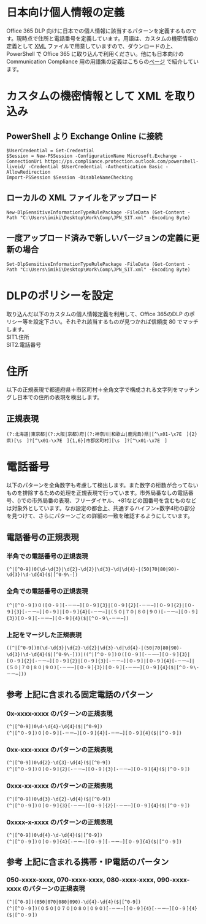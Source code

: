 # 日本向け個人情報の定義
Office 365 DLP 向けに日本での個人情報に該当するパターンを定義するものです。現時点で住所と電話番号を定義しています。用語は、カスタムの機密情報の定義として [XML](https://github.com/YoshihiroIchinose/JPN-CC/blob/master/JPN_SIT.xml) ファイルで用意していますので、ダウンロードの上、PowerShell で Office 365 に取り込んで利用ください。他にも日本向けの Communication Compliance 用の用語集の定義はこちらの[ページ](https://github.com/YoshihiroIchinose/JPN-CC/blob/master/README.md) で紹介しています。

# カスタムの機密情報として XML を取り込み
## PowerShell より Exchange Online に接続
    $UserCredential = Get-Credential
    $Session = New-PSSession -ConfigurationName Microsoft.Exchange -ConnectionUri https://ps.compliance.protection.outlook.com/powershell-liveid/ -Credential $UserCredential -Authentication Basic -AllowRedirection
    Import-PSSession $Session -DisableNameChecking

## ローカルの XML ファイルをアップロード
    New-DlpSensitiveInformationTypeRulePackage -FileData (Get-Content -Path "C:\Users\imiki\Desktop\Work\Comp\JPN_SIT.xml" -Encoding Byte)

## 一度アップロード済みで新しいバージョンの定義に更新の場合
    Set-DlpSensitiveInformationTypeRulePackage -FileData (Get-Content -Path "C:\Users\imiki\Desktop\Work\Comp\JPN_SIT.xml" -Encoding Byte)
    
# DLPのポリシーを設定
取り込んだ以下のカスタムの個人情報定義を利用して、Office 365のDLP のポリシー等を設定下さい。それぞれ該当するものが見つかれば信頼度 80 でマッチします。  
SIT1.住所  
SIT2.電話番号  

# 住所
以下の正規表現で都道府県＋市区町村＋全角文字で構成される文字列をマッチングし日本での住所の表現を検出します。
## 正規表現
    (?:北海道|東京都|(?:大阪|京都)府|(?:神奈川|和歌山|鹿児島)県|[^\x01-\x7E　]{2}県)[\s　]?[^\x01-\x7E　]{1,6}[市郡区町村][\s　]?[^\x01-\x7E　]
# 電話番号
以下のパターンを全角数字も考慮して検出します。また数字の桁数が合ってないものを排除するための処理を正規表現で行っています。市外局番なしの電話番号、()での市外局番の表現、フリーダイヤル、+81などの国番号を含むものなどは対象外としています。なお設定の都合上、共通するハイフン+数字4桁の部分を見つけて、さらにパターンごとの詳細の一致を確認するようにしています。

## 電話番号の正規表現
### 半角での電話番号の正規表現
    (^|[^0-9])0(\d-\d{3}|\d{2}-\d{2}|\d{3}-\d|\d{4}-|(50|70|80|90)-\d{3})\d-\d{4}($|[^0-9\-])
### 全角での電話番号の正規表現
    (^|[^０-９])０([０-９][-－ー―][０-９]{3}|[０-９]{2}[-－ー―][０-９]{2}|[０-９]{3}[-－ー―][０-９]|[０-９]{4}[-－ー―]|(５０|７０|８０|９０)[-－ー―][０-９]{3})[０-９][-－ー―][０-９]{4}($|[^０-９\-－ー―])
### 上記をマージした正規表現
    ((^|[^0-9])0(\d-\d{3}|\d{2}-\d{2}|\d{3}-\d|\d{4}-|(50|70|80|90)-\d{3})\d-\d{4}($|[^0-9\-]))|((^|[^０-９])０([０-９][-－ー―][０-９]{3}|[０-９]{2}[-－ー―][０-９]{2}|[０-９]{3}[-－ー―][０-９]|[０-９]{4}[-－ー―]|(５０|７０|８０|９０)[-－ー―][０-９]{3})[０-９][-－ー―][０-９]{4}($|[^０-９\-－ー―]))
## 参考 上記に含まれる固定電話のパターン
### 0x-xxxx-xxxx のパターンの正規表現
    (^|[^0-9])0\d-\d{4}-\d{4}($|[^0-9])
    (^|[^０-９])０[０-９][-－ー―][０-９]{4}[-－ー―][０-９]{4}($|[^０-９])
### 0xx-xxx-xxxx のパターンの正規表現
    (^|[^0-9])0\d{2}-\d{3}-\d{4}($|[^0-9])
    (^|[^０-９])０[０-９]{2}[-－ー―][０-９]{3}[-－ー―][０-９]{4}($|[^０-９])
### 0xxx-xx-xxxx のパターンの正規表現
    (^|[^0-9])0\d{3}-\d{2}-\d{4}($|[^0-9])
    (^|[^０-９])０[０-９]{3}[-－ー―][０-９]{2}[-－ー―][０-９]{4}($|[^０-９])
### 0xxxx-x-xxxx のパターンの正規表現
    (^|[^0-9])0\d{4}-\d-\d{4}($|[^0-9])
    (^|[^０-９])０[０-９]{4}[-－ー―][０-９][-－ー―][０-９]{4}($|[^０-９])
## 参考 上記に含まれる携帯・IP電話のパータン
### 050-xxxx-xxxx, 070-xxxx-xxxx, 080-xxxx-xxxx, 090-xxxx-xxxx のパターンの正規表現
    (^|[^0-9])(050|070|080|090)-\d{4}-\d{4}($|[^0-9])
    (^|[^０-９])(０５０|０７０|０８０|０９０)[-－ー―][０-９]{4}[-－ー―][０-９]{4}($|[^０-９])
